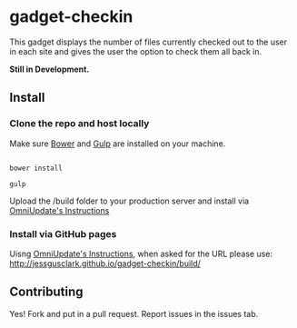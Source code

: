 # gadget-checkin

This gadget displays the number of files currently checked out to the user in each site and
gives the user the option to check them all back in.

**Still in Development.**

## Install

### Clone the repo and host locally

Make sure [Bower](bower.io) and [Gulp](http://gulpjs.com/) are installed on your machine.

```

bower install

gulp

```

Upload the /build folder to your production server and install via [OmniUpdate's Instructions](http://support.omniupdate.com/oucampus10/setup/gadgets/new-gadget.html)


### Install via GitHub pages

Uisng [OmniUpdate's Instructions](http://support.omniupdate.com/oucampus10/setup/gadgets/new-gadget.html), when asked for the URL please use: http://jessgusclark.github.io/gadget-checkin/build/

## Contributing

Yes! Fork and put in a pull request. Report issues in the issues tab.
